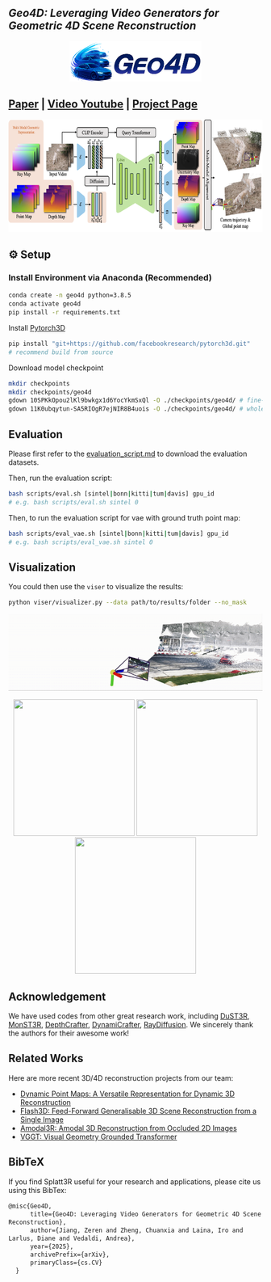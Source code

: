 ## ___***Geo4D: Leveraging Video Generators for Geometric 4D Scene Reconstruction***___
<!-- <div align="center"> -->
<p align="center">
<img src='assets/geo4d_title.png' style="height:80px"></img>
</p>

## [Paper](https://arxiv.org/pdf/xxx.xxxxx) | [Video Youtube](https://youtu.be/HHQG26mZicE) | [Project Page](https://geo4d.github.io) 

<p align="center">
<img src="assets/geo4d_method_v2.png" width="800" height="223"/> 
</p>

## ⚙️ Setup

### Install Environment via Anaconda (Recommended)
```bash
conda create -n geo4d python=3.8.5
conda activate geo4d
pip install -r requirements.txt
```
Install [Pytorch3D](https://github.com/facebookresearch/pytorch3d/blob/main/INSTALL.md)
```bash
pip install "git+https://github.com/facebookresearch/pytorch3d.git"
# recommend build from source
```
Download model checkpoint
```bash
mkdir checkpoints
mkdir checkpoints/geo4d
gdown 10SPKkOpou2lKl9bwkgx1d6YocYkmSxQl -O ./checkpoints/geo4d/ # fine-tuned vae model
gdown 11K0ubqytun-SA5RIOgR7ejNIR8B4uois -O ./checkpoints/geo4d/ # whole model
```

## Evaluation

Please first refer to the [evaluation_script.md](data/evaluation_script.md) to download the evaluation datasets.

Then, run the evaluation script:
```bash 
bash scripts/eval.sh [sintel|bonn|kitti|tum|davis] gpu_id 
# e.g. bash scripts/eval.sh sintel 0
```

Then, to run the evaluation script for vae with ground truth point map:
```bash 
bash scripts/eval_vae.sh [sintel|bonn|kitti|tum|davis] gpu_id 
# e.g. bash scripts/eval_vae.sh sintel 0
```


## Visualization

You could then use the `viser` to visualize the results:
```bash
python viser/visualizer.py --data path/to/results/folder --no_mask
```

<p align="center">
  <img src="assets/image35.gif" /> 
</p>

<p align="center">
  <img src="assets/ours_drift_straight_stride2.gif" width="240" height="270"/>  <img src="assets/snowboard.gif" width="240" height="270"/> <img src="assets/drift-turn.gif" width="240" height="270"/>
</p>

## Acknowledgement
We have used codes from other great research work, including [DuST3R](https://github.com/naver/dust3r), [MonST3R](https://github.com/Junyi42/monst3r), [DepthCrafter](https://github.com/Tencent/DepthCrafter), [DynamiCrafter](https://github.com/Doubiiu/DynamiCrafter), [RayDiffusion](https://github.com/jasonyzhang/RayDiffusion). We sincerely thank the authors for their awesome work!

## Related Works 
Here are more recent 3D/4D reconstruction projects from our team:
* [Dynamic Point Maps: A Versatile Representation for Dynamic 3D Reconstruction](https://www.robots.ox.ac.uk/~vgg/research/dynamic-point-maps/)
* [Flash3D: Feed-Forward Generalisable 3D Scene Reconstruction from a Single Image](https://www.robots.ox.ac.uk/~vgg/research/flash3d/)
* [Amodal3R: Amodal 3D Reconstruction from Occluded 2D Images](https://sm0kywu.github.io/Amodal3R/)
* [VGGT: Visual Geometry Grounded Transformer](https://vgg-t.github.io/)

## BibTeX
If you find Splatt3R useful for your research and applications, please cite us using this BibTex:
```
@misc{Geo4D,
      title={Geo4D: Leveraging Video Generators for Geometric 4D Scene Reconstruction}, 
      author={Jiang, Zeren and Zheng, Chuanxia and Laina, Iro and Larlus, Diane and Vedaldi, Andrea},
      year={2025},
      archivePrefix={arXiv},
      primaryClass={cs.CV}
  }
```